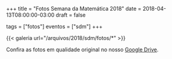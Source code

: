 +++
title = "Fotos Semana da Matemática 2018"
date = 2018-04-13T08:00:00-03:00
draft = false

tags = ["fotos"]
eventos = ["sdm"]
+++

{{< galeria url="/arquivos/2018/sdm/fotos/*" >}}

Confira as fotos em qualidade original no nosso [Google Drive](https://drive.google.com/drive/folders/1lq-SCufWOxbUKmtJs9LswsWj-K9_kKdD?usp=sharing).
